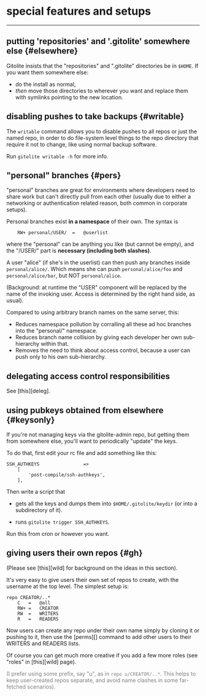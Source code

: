 # special features and setups

<!-- pandoc: toc -->

----

## putting 'repositories' and '.gitolite' somewhere else {#elsewhere}

Gitolite insists that the "repositories" and ".gitolite" directories be in
`$HOME`.  If you want them somewhere else:

  * do the install as normal,
  * *then* move those directories to wherever you want and replace them with
    symlinks pointing to the new location.

## disabling pushes to take backups {#writable}

The `writable` command allows you to disable pushes to all repos or just the
named repo, in order to do file-system level things to the repo directory that
require it not to change, like using normal backup software.

Run `gitolite writable -h` for more info.

## "personal" branches {#pers}

"personal" branches are great for environments where developers need to share
work but can't directly pull from each other (usually due to either a
networking or authentication related reason, both common in corporate setups).

Personal branches exist **in a namespace** of their own.  The syntax is

        RW+ personal/USER/  =   @userlist

where the "personal" can be anything you like (but cannot be empty), and the
"/USER/" part is **necessary (including both slashes)**.

A user "alice" (if she's in the userlist) can then push any branches inside
`personal/alice/`.  Which means she can push `personal/alice/foo` and
`personal/alice/bar`, but NOT `personal/alice`.

(Background: at runtime the "USER" component will be replaced by the name of
the invoking user.  Access is determined by the right hand side, as usual).

Compared to using arbitrary branch names on the same server, this:

  * Reduces namespace pollution by corralling all these ad hoc branches into
    the "personal/" namespace.
  * Reduces branch name collision by giving each developer her own
    sub-hierarchy within that.
  * Removes the need to think about access control, because a user can push
    only to his own sub-hierarchy.

## delegating access control responsibilities

See [this][deleg].

## using pubkeys obtained from elsewhere {#keysonly}

If you're not managing keys via the gitolite-admin repo, but getting them from
somewhere else, you'll want to periodically "update" the keys.

To do that, first edit your rc file and add something like this:

    SSH_AUTHKEYS                =>
        [
            'post-compile/ssh-authkeys',
        ],

Then write a script that

  * gets all the keys and dumps them into `$HOME/.gitolite/keydir` (or into a
    subdirectory of it).

  * runs `gitolite trigger SSH_AUTHKEYS`.

Run this from cron or however you want.

## giving users their own repos {#gh}

(Please see [this][wild] for background on the ideas in this section).

It's very easy to give users their own set of repos to create, with the
username at the top level.  The simplest setup is:

    repo CREATOR/..*
        C   =   @all
        RW+ =   CREATOR
        RW  =   WRITERS
        R   =   READERS

Now users can create any repo under their own name simply by cloning it or
pushing to it, then use the [perms][] command to add other users to their
WRITERS and READERS lists.

Of course you can get much more creative if you add a few more roles (see
"roles" in [this][wild] page).

<font color="gray">(I prefer using some prefix, say "u", as in `repo
u/CREATOR/..*`.  This helps to keep user-created repos separate, and avoid
name clashes in some far-fetched scenarios).</font>
